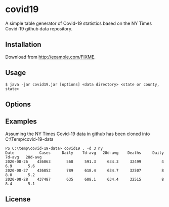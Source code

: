 # covid19

A simple table generator of Covid-19 statistics based on the NY Times Covid-19 github data repository. 

## Installation

Download from http://example.com/FIXME.

## Usage

    $ java -jar covid19.jar [options] <data directory> <state or county, state>

## Options



## Examples

Assuming the NY Times Covid-19 data in github has been cloned into C:\Temp\covid-19-data

```
PS C:\temp\covid-19-data> covid19 . -d 3 ny
Date           Cases     Daily    7d-avg   28d-avg    Deaths     Daily    7d-avg   28d-avg
2020-08-26    436063       568     591.3     634.3     32499         4       6.9       5.6
2020-08-27    436852       789     618.4     634.7     32507         8       8.0       5.2
2020-08-28    437487       635     608.1     634.4     32515         8       8.4       5.1
```

## License

